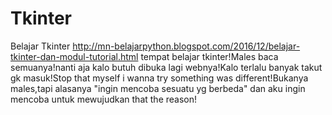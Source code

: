 # Tkinter
Belajar Tkinter
http://mn-belajarpython.blogspot.com/2016/12/belajar-tkinter-dan-modul-tutorial.html
tempat belajar tkinter!Males baca semuanya!nanti aja kalo butuh dibuka lagi webnya!Kalo terlalu banyak takut gk masuk!Stop that myself 
i wanna try something was different!Bukanya males,tapi alasanya "ingin mencoba sesuatu yg berbeda" dan aku ingin mencoba untuk mewujudkan 
that the reason!
